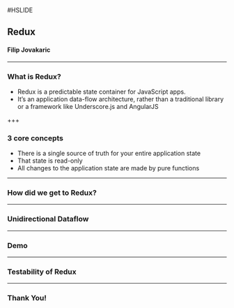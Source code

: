 #HSLIDE

## Redux
#### Filip Jovakaric

---

### What is Redux?

- Redux is a predictable state container for JavaScript apps.
- It’s an application data-flow architecture, rather than a traditional library or a framework like Underscore.js and AngularJS

+++

### 3 core concepts

- There is a single source of truth for your entire application state
- That state is read-only
- All changes to the application state are made by pure functions

---

### How did we get to Redux?

---

### Unidirectional Dataflow

---

### Demo

---

### Testability of Redux

---

### Thank You!
